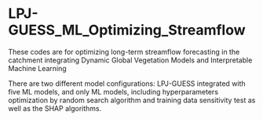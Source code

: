 # LPJ-GUESS_ML_Optimizing_Streamflow
These codes are for optimizing long-term streamflow forecasting in the catchment integrating  Dynamic Global Vegetation Models and Interpretable Machine Learning

There are two different model configurations: LPJ-GUESS integrated with five ML models, and only ML models,  including hyperparameters optimization by random search algorithm and training data sensitivity test as well as the SHAP algorithms.
